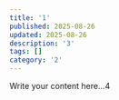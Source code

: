```yaml
---
title: '1'
published: 2025-08-26
updated: 2025-08-26
description: '3'
tags: []
category: '2'
---
```


Write your content here...4